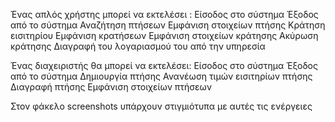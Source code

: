 Ένας απλός χρήστης μπορεί να εκτελέσει  : 
  Είσοδος στο σύστημα
  Έξοδος από το σύστημα
  Αναζήτηση πτήσεων
  Εμφάνιση στοιχείων πτήσης
  Κράτηση εισιτηρίου
  Εμφάνιση κρατήσεων
  Εμφάνιση στοιχείων κράτησης
  Ακύρωση κράτησης
  Διαγραφή του λογαριασμού του από την υπηρεσία
  
 Ένας διαχειριστής θα μπορεί να εκτελέσει: 
  Είσοδος στο σύστημα
  Έξοδος από το σύστημα
  Δημιουργία πτήσης
  Ανανέωση τιμών εισιτηρίων πτήσης
  Διαγραφή πτήσης
  Εμφάνιση στοιχείων πτήσεων

  
Στον φάκελο screenshots υπάρχουν στιγμιότυπα με αυτές τις ενέργειες